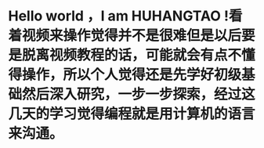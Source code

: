 # Hello world ，I am HUHANGTAO !看着视频来操作觉得并不是很难但是以后要是脱离视频教程的话，可能就会有点不懂得操作，所以个人觉得还是先学好初级基础然后深入研究，一步一步探索，经过这几天的学习觉得编程就是用计算机的语言来沟通。